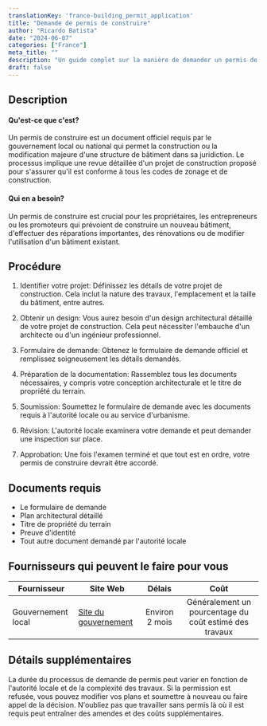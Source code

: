 ```yaml
---
translationKey: 'france-building_permit_application'
title: "Demande de permis de construire"
author: "Ricardo Batista"
date: "2024-06-07"
categories: ["France"]
meta_title: ""
description: "Un guide complet sur la manière de demander un permis de construire en France"
draft: false
---
```


## Description
#### Qu'est-ce que c'est?
Un permis de construire est un document officiel requis par le gouvernement local ou national qui permet la construction ou la modification majeure d'une structure de bâtiment dans sa juridiction. Le processus implique une revue détaillée d'un projet de construction proposé pour s'assurer qu'il est conforme à tous les codes de zonage et de construction.
#### Qui en a besoin?
Un permis de construire est crucial pour les propriétaires, les entrepreneurs ou les promoteurs qui prévoient de construire un nouveau bâtiment, d'effectuer des réparations importantes, des rénovations ou de modifier l'utilisation d'un bâtiment existant.

## Procédure

1. Identifier votre projet: Définissez les détails de votre projet de construction. Cela inclut la nature des travaux, l'emplacement et la taille du bâtiment, entre autres.

2. Obtenir un design: Vous aurez besoin d'un design architectural détaillé de votre projet de construction. Cela peut nécessiter l'embauche d'un architecte ou d'un ingénieur professionnel.

3. Formulaire de demande: Obtenez le formulaire de demande officiel et remplissez soigneusement les détails demandés.

4. Préparation de la documentation: Rassemblez tous les documents nécessaires, y compris votre conception architecturale et le titre de propriété du terrain.

5. Soumission: Soumettez le formulaire de demande avec les documents requis à l'autorité locale ou au service d'urbanisme.

6. Révision: L'autorité locale examinera votre demande et peut demander une inspection sur place.

7. Approbation: Une fois l'examen terminé et que tout est en ordre, votre permis de construire devrait être accordé.

## Documents requis
- Le formulaire de demande
- Plan architectural détaillé
- Titre de propriété du terrain
- Preuve d'identité
- Tout autre document demandé par l'autorité locale

## Fournisseurs qui peuvent le faire pour vous

| Fournisseur        |     Site Web          |     Délais        |   Coût                                                  |
| --------------- | ---------------          |  :-------------: | :-------------:                                         |
| Gouvernement local| [Site du gouvernement](https://www.service-public.fr/particuliers/vosdroits/F1986)    |  Environ 2 mois   | Généralement un pourcentage du coût estimé des travaux |

## Détails supplémentaires
La durée du processus de demande de permis peut varier en fonction de l'autorité locale et de la complexité des travaux. Si la permission est refusée, vous pouvez modifier vos plans et soumettre à nouveau ou faire appel de la décision. N'oubliez pas que travailler sans permis là où il est requis peut entraîner des amendes et des coûts supplémentaires.